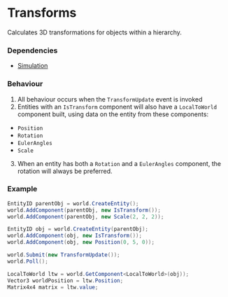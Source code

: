 # Transforms
Calculates 3D transformations for objects within a hierarchy.

### Dependencies
* [Simulation](https://github.com/game-simulations/simulation)

### Behaviour
1. All behaviour occurs when the `TransformUpdate` event is invoked
2. Entities with an `IsTransform` component will also have a `LocalToWorld` component built,
using data on the entity from these components:
* `Position`
* `Rotation`
* `EulerAngles`
* `Scale`

3. When an entity has both a `Rotation` and a `EulerAngles` component, the rotation will always
be preferred.

### Example
```cs
EntityID parentObj = world.CreateEntity();
world.AddComponent(parentObj, new IsTransform());
world.AddComponent(parentObj, new Scale(2, 2, 2));

EntityID obj = world.CreateEntity(parentObj);
world.AddComponent(obj, new IsTransform());
world.AddComponent(obj, new Position(0, 5, 0));

world.Submit(new TransformUpdate());
world.Poll();

LocalToWorld ltw = world.GetComponent<LocalToWorld>(obj));
Vector3 worldPosition = ltw.Position;
Matrix4x4 matrix = ltw.value;
```
